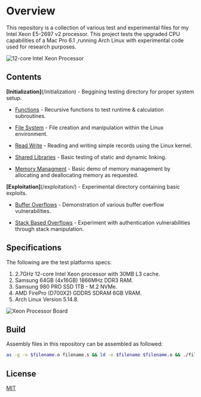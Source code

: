 # Overview

This repository is a collection of various test and experimental files for my Intel Xeon E5-2697 v2 processor. This project tests the upgraded CPU capabilities of a Mac Pro 6.1 ,running Arch Linux with experimental code used for research purposes.

![12-core Intel Xeon Processor](/images/12-core_Intel_Xeon_Processor.png)

## Contents

**[Initialization]**(/initialization) - Beggining testing directory for proper system setup.

- [Functions](/initialization/functions/) - Recursive functions to test runtime & calculation subroutines.

- [File System](/initialization/filesystem/) - File creation and manipulation within the Linux environment.

- [Read Write](/initialization/readwrite/) - Reading and writing simple records using the Linux kernel.   

- [Shared Libraries](/initialization/sharedlib/) - Basic testing of static and dynamic linking.

- [Memory Managment](/initialization/memalloc/) - Basic demo of memory management by allocating and deallocating memory as requested.

**[Exploitation]**(/exploitation/) - Experimental directory containing basic exploits.

- [Buffer Overflows](/exploitation/bufferoverflow/) - Demonstration of various buffer overflow vulnerabilities.
        
- [Stack Based Overflows](/exploitation/stackoverflow/) - Experiment with authentication vulnerabilities through stack manipulation.

## Specifications

The following are the test platforms specs:

1. 2.7GHz 12-core Intel Xeon processor with 30MB L3 cache.
2. Samsung 64GB (4x16GB) 1866MHz DDR3 RAM.
3. Samsung 980 PRO SSD 1TB - M.2 NVMe.
4. AMD FirePro (D700X2) GDDR5 SDRAM 6GB VRAM.
5. Arch Linux Version 5.14.8.

![Xeon Processor Board](/images/Xeon_Processor_Board.png)

## Build

Assembly files in this repository can be assembled as followed:

```bash
as -g -o $filename.o filename.s && ld -o $filename $filename.o && ./filename
```

## License

[MIT](https://choosealicense.com/licenses/mit/)
